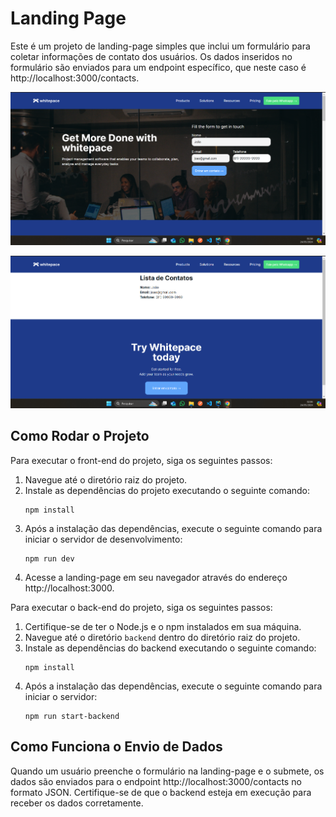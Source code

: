 # Landing Page 

Este é um projeto de landing-page simples que inclui um formulário para coletar informações de contato dos usuários. Os dados inseridos no formulário são enviados para um endpoint específico, que neste caso é http://localhost:3000/contacts.

![Print](public/print-1.png)

![Print](public/print-2.png)

## Como Rodar o Projeto

Para executar o front-end do projeto, siga os seguintes passos:

1. Navegue até o diretório raiz do projeto.
2. Instale as dependências do projeto executando o seguinte comando:
   ```
   npm install
   ```
4. Após a instalação das dependências, execute o seguinte comando para iniciar o servidor de desenvolvimento:
   ```
   npm run dev
   ```
5. Acesse a landing-page em seu navegador através do endereço http://localhost:3000.

Para executar o back-end do projeto, siga os seguintes passos:

1. Certifique-se de ter o Node.js e o npm instalados em sua máquina.
2. Navegue até o diretório `backend` dentro do diretório raiz do projeto.
3. Instale as dependências do backend executando o seguinte comando:
   ```
   npm install
   ```
4. Após a instalação das dependências, execute o seguinte comando para iniciar o servidor:
   ```
   npm run start-backend
   ```

## Como Funciona o Envio de Dados

Quando um usuário preenche o formulário na landing-page e o submete, os dados são enviados para o endpoint http://localhost:3000/contacts no formato JSON. Certifique-se de que o backend esteja em execução para receber os dados corretamente.

